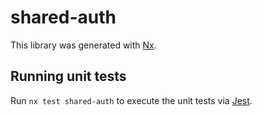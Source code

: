 # shared-auth

This library was generated with [Nx](https://nx.dev).

## Running unit tests

Run `nx test shared-auth` to execute the unit tests via [Jest](https://jestjs.io).
